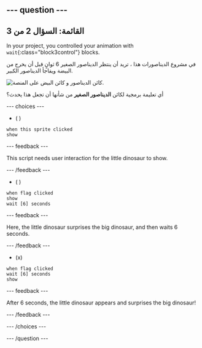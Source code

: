 --- question ---
---
القائمة: السؤال 2 من 3
---

In your project, you controlled your animation with `wait`{:class="block3control"} blocks.

في مشروع الديناصورات هذا ، تريد أن ينتظر الديناصور الصغير 6 ثوانٍ قبل أن يخرج من البيضة ويفاجأ الديناصور الكبير.

![كائن الديناصور و كائن البيض على المنصة.](images/quiz-q2.png)

أي تعليمة برمجية لكائن **الديناصور الصغير** من شأنها أن تجعل هذا يحدث؟

--- choices ---

- ( )
```blocks3
when this sprite clicked
show
```

  --- feedback ---

This script needs user interaction for the little dinosaur to show.

  --- /feedback ---

- ( )
```blocks3
when flag clicked
show
wait [6] seconds
```

  --- feedback ---

 Here, the little dinosaur surprises the big dinosaur, and then waits 6 seconds.

  --- /feedback ---

- (x)
```blocks3
when flag clicked
wait [6] seconds
show
```

  --- feedback ---

 After 6 seconds, the little dinosaur appears and surprises the big dinosaur!

  --- /feedback ---

--- /choices ---

--- /question ---
